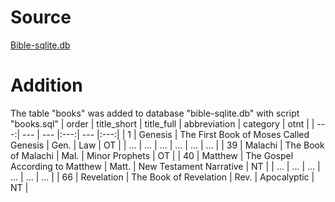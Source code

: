 # Source
[Bible-sqlite.db](https://github.com/scrollmapper/bible_databases.git)

# Addition
The table "books" was added to database "bible-sqlite.db" with script "books.sql"
| order | title_short | title_full | abbreviation | category | otnt |
| ---:| --- | --- |:---:| --- |:---:|
| 1 | Genesis | The First Book of Moses Called Genesis | Gen. | Law | OT |
| ... | ... | ... | ... | ... | ... |
| 39 | Malachi | The Book of Malachi | Mal. | Minor Prophets | OT |
| 40 | Matthew | The Gospel According to Matthew | Matt. | New Testament Narrative | NT |
| ... | ... | ... | ... | ... | ... |
| 66 | Revelation | The Book of Revelation | Rev. | Apocalyptic | NT |
